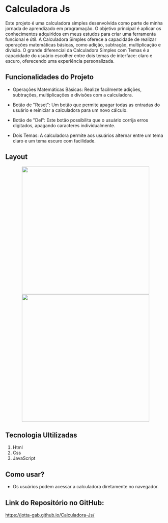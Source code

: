 # Calculadora Js

<p>Este projeto é uma calculadora simples desenvolvida como parte de minha jornada de aprendizado em programação. O objetivo principal é aplicar os conhecimentos adquiridos em meus estudos para criar uma ferramenta funcional e útil. A Calculadora Simples oferece a capacidade de realizar operações matemáticas básicas, como adição, subtração, multiplicação e divisão. O grande diferencial da Calculadora Simples com Temas é a capacidade do usuário escolher entre dois temas de interface: claro e escuro, oferecendo uma experiência personalizada.</p>

## Funcionalidades do Projeto
- Operações Matemáticas Básicas: Realize facilmente adições, subtrações, multiplicações e divisões com a calculadora.

- Botão de "Reset": Um botão que permite apagar todas as entradas do usuário e reiniciar a calculadora para um novo cálculo.

- Botão de "Del": Este botão possibilita que o usuário corrija erros digitados, apagando caracteres individualmente.

- Dois Temas: A calculadora permite aos usuários alternar entre um tema claro e um tema escuro com facilidade.

## Layout
<div align="center">
<img src="https://github.com/Jotta-gab/Calculadora-Js/assets/134981382/62b2b6f4-bf87-4df5-8283-2b9ea328a23f" width="400px"/> 
</div>

<div align="center">
<img src="https://github.com/Jotta-gab/Calculadora-Js/assets/134981382/a09bd5e7-f74c-4f08-afbd-a67d38485b61" width="400px"/> 
</div>

## Tecnologia Ultilizadas
1. Html
2. Css
3. JavaScript

## Como usar?
- Os usuários podem acessar a calculadora diretamente no navegador.

## Link do Repositório no GitHub:
https://jotta-gab.github.io/Calculadora-Js/

